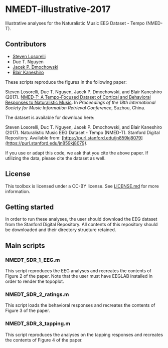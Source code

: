 # NMEDT-illustrative-2017

Illustrative analyses for the Naturalistic Music EEG Dataset - Tempo (NMED-T). 



## Contributors
* [Steven Losorelli](https://github.com/slosorelli)
* Duc T. Nguyen
* [Jacek P. Dmochowski](https://github.com/dmochow/)
* [Blair Kaneshiro](https://github.com/blairkan)

These scripts reproduce the figures in the following paper: 

Steven Losorelli, Duc T. Nguyen, Jacek P. Dmochowski, and Blair Kaneshiro (2017). [NMED-T: A Tempo-Focused Dataset of Cortical and Behavioral Responses to Naturalistic Music](https://ccrma.stanford.edu/groups/meri/assets/pdf/losorelli2017ISMIR.pdf). In *Proceedings of the 18th International Society for Music Information Retrieval Conference*, Suzhou, China.

The dataset is available for download here:

Steven Losorelli, Duc T. Nguyen, Jacek P. Dmochowski, and Blair Kaneshiro (2017). Naturalistic Music EEG Dataset - Tempo (NMED-T). Stanford Digital Repository. Available from: [https://purl.stanford.edu/jn859kj8079](https://purl.stanford.edu/jn859kj8079).

If you use or adapt this code, we ask that you cite the above paper. If utilizing the data, please cite the dataset as well.

## License
This toolbox is licensed under a CC-BY license. See [LICENSE.md](LICENSE.md) for more information.

## Getting started
In order to run these analyses, the user should download the EEG dataset from the Stanford Digital Repository. All contents of this repository should be downloaded and their directory structure retained.

## Main scripts

### NMEDT\_SDR\_1\_EEG.m
This script reproduces the EEG analyses and recreates the contents of Figure 2 of the paper. Note that the user must have EEGLAB installed in order to render the topoplot. 

### NMEDT\_SDR\_2\_ratings.m
This script loads the behavioral responses and recreates the contents of Figure 3 of the paper. 

### NMEDT\_SDR\_3\_tapping.m
This script reproduces the analyses on the tapping responses and recreates the contents of Figure 4 of the paper. 